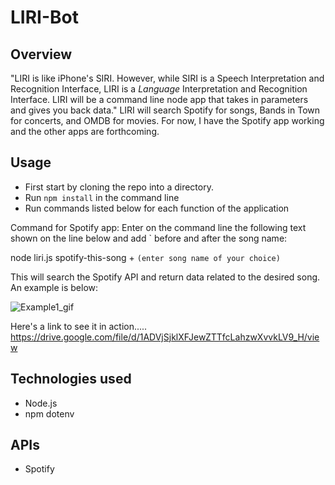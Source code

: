 # LIRI-Bot

## Overview
"LIRI is like iPhone's SIRI. However, while SIRI is a Speech Interpretation and Recognition Interface, LIRI is a _Language_ Interpretation and Recognition Interface. LIRI will be a command line node app that takes in parameters and gives you back data."
LIRI will search Spotify for songs, Bands in Town for concerts, and OMDB for movies.  For now, I have the Spotify app working and the other apps are forthcoming.  

## Usage
- First start by cloning the repo into a directory.
- Run `npm install` in the command line 
- Run commands listed below for each function of the application

Command for Spotify app: 
Enter on the command line the following text shown on the line below and add ` before and after the song name:

node liri.js spotify-this-song + `(enter song name of your choice)` 

This will search the Spotify API and return data related to the desired song. An example is below: 

![Example1_gif](https://i.imgur.com/WIGRH8b.gif)

Here's a link to see it in action.....     
https://drive.google.com/file/d/1ADVjSjklXFJewZTTfcLahzwXvvkLV9_H/view





## Technologies used
- Node.js
- npm dotenv

## APIs
- Spotify




